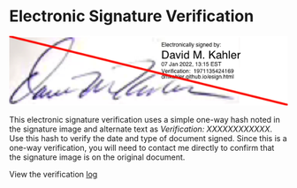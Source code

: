 # Electronic Signature Verification  

![Signature dmkahler.github.io/esign.html 1971135424169](https://github.com/dmkahler/e-signature/raw/main/kahler_1971135424169.png)  

This electronic signature verification uses a simple one-way hash noted in the signature image and alternate text as *Verification: XXXXXXXXXXXX*.  Use this hash to verify the date and type of document signed.  Since this is a one-way verification, you will need to contact me directly to confirm that the signature image is on the original document.  

View the verification [log](https://github.com/dmkahler/e-signature/blob/main/verificationlog.csv)  
